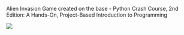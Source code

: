 Alien Invasion Game created on the base -  Python Crash Course, 2nd Edition: A Hands-On, Project-Based Introduction to Programming 

![](/alian_scren.jpg)